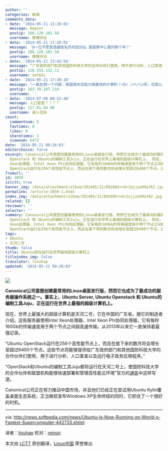 ```yaml
---
author: ''
categories: 新闻
comments_data:
- date: '2014-05-21 11:28:01'
  message: Repost
  postip: 106.120.101.58
  username: 微博评论
- date: '2014-05-21 11:28:01'
  message: '@一位不愿意透露姓名的司徒剑仙 是超算中心里的那个咩？'
  postip: 106.120.101.58
  username: 微博评论
- date: '2014-05-21 13:42:54'
  message: “广东政府部门和其他国防科技大学的合作伙伴们使用，用于进行分析、人口普查以及运行电子政务应用程序” ……额……
  postip: 116.255.132.12
  username: netb2c
- date: '2014-05-21 17:30:10'
  message: "一直在想一个问题：美国真的没能力做最快的计算机？<br />\r\n另，花那么多钱制造最快的计算机就是给政府使用？为何"
  postip: 183.39.187.210
  username: ''
- date: '2014-07-08 00:52:48'
  message: 人口普查？？？？
  postip: 117.81.94.90
  username: 粱小无拆
count:
  commentnum: 5
  favtimes: 0
  likes: 0
  sharetimes: 2
  viewnum: 6473
date: '2014-05-21 09:26:03'
editorchoice: false
excerpt: Canonical公司意图创建最常用的Linux桌面发行版，然而它也成为了最成功的服务器操作系统之一。事实上，Ubuntu Server, Ubuntu
  Openstack 和 Ubuntu的编制工具Juju，正在运行在世界上最强的超级计算机上。 现在，世界上最强大的超级计算机是天河二号，它在中国的广东省。据它的制造者介绍，这些服务器使用Intel
  Xeon处理器、Intel Xeon Phi协同处理器，它有每秒160Gb的传输速度用于两个节点之间超高速传输。从2013年以来它一直保持着最强记录。 Ubuntu
  OpenStack运行在256个高性能节点上，而且在接下来的数月将会增长至超过6400个节点。这
fromurl: ''
id: 3059
islctt: true
banner_img: /data/attachment/album/201405/21/092605rn4r2ojjaa99a762.jpg
permalink: /article-3059-1.html
index_img: /data/attachment/album/201405/21/092605rn4r2ojjaa99a762.jpg.thumb.jpg
related: []
reviewer: ''
selector: ''
summary: Canonical公司意图创建最常用的Linux桌面发行版，然而它也成为了最成功的服务器操作系统之一。事实上，Ubuntu Server, Ubuntu
  Openstack 和 Ubuntu的编制工具Juju，正在运行在世界上最强的超级计算机上。 现在，世界上最强大的超级计算机是天河二号，它在中国的广东省。据它的制造者介绍，这些服务器使用Intel
  Xeon处理器、Intel Xeon Phi协同处理器，它有每秒160Gb的传输速度用于两个节点之间超高速传输。从2013年以来它一直保持着最强记录。 Ubuntu
  OpenStack运行在256个高性能节点上，而且在接下来的数月将会增长至超过6400个节点。这
tags:
- Ubuntu
- 天河二号
thumb: false
title: Ubuntu现在运行在世界最快超级计算机上
titleindex_img: false
translator: linuhap
updated: '2014-05-21 09:26:03'
---
```


![](/data/attachment/album/201405/21/092605rn4r2ojjaa99a762.jpg)


**Canonical公司意图创建最常用的Linux桌面发行版，然而它也成为了最成功的服务器操作系统之一。事实上，Ubuntu Server, Ubuntu Openstack 和 Ubuntu的编制工具Juju，正在运行在世界上最强的超级计算机上。**


现在，世界上最强大的超级计算机是天河二号，它在中国的广东省。据它的制造者介绍，这些服务器使用Intel Xeon处理器、Intel Xeon Phi协同处理器，它有每秒160Gb的传输速度用于两个节点之间超高速传输。从2013年以来它一直保持着最强记录。


“Ubuntu OpenStack运行在256个高性能节点上，而且在接下来的数月将会增长至超过6400个节点。这些节点将能够提供给广东政府部门和其他国防科技大学的合作伙伴们使用，用于进行分析、人口普查以及运行电子政务应用程序。”


“OpenStack和Ubuntu的编制工具Juju都将运行在天河二号上，使国防科技大学的合作伙伴和联盟机构能够快速部署和管理高性能云环境”官方的[通告](https://insights.ubuntu.com/2014/05/14/nudt-and-canonical-bring-openstack-to-worlds-fastest-supercomputer/)中这样写道。


Canonical公司正在努力推动中国市场，并且他们已经正在尝试用Ubuntu Kylin覆盖桌面生态系统，正当微软宣布Windows XP生命终结的同时，它抓住了一个很好的时机。




---


via: <http://news.softpedia.com/news/Ubuntu-Is-Now-Running-on-World-s-Fastest-Supercomputer-442733.shtml>


译者：[linuhap](https://github.com/linuhap) 校对：[reinoir](https://github.com/reinoir)


本文由 [LCTT](https://github.com/LCTT/TranslateProject) 原创翻译，[Linux中国](http://linux.cn/) 荣誉推出